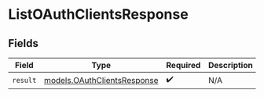# ListOAuthClientsResponse


## Fields

| Field                                                            | Type                                                             | Required                                                         | Description                                                      |
| ---------------------------------------------------------------- | ---------------------------------------------------------------- | ---------------------------------------------------------------- | ---------------------------------------------------------------- |
| `result`                                                         | [models.OAuthClientsResponse](../models/oauthclientsresponse.md) | :heavy_check_mark:                                               | N/A                                                              |